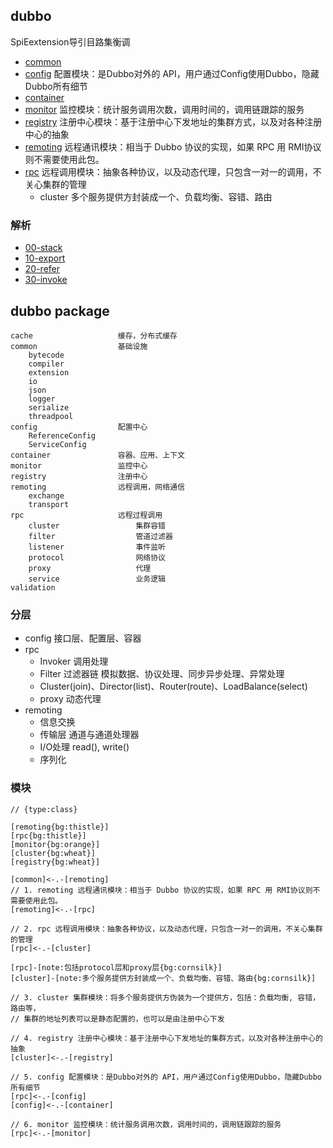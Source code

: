 ## dubbo
SpiEextension导引目路集衡调

* [common](/30-distributed/src/dubbo/common/README.md)
* [config](/30-distributed/src/dubbo/config/README.md)  配置模块：是Dubbo对外的 API，用户通过Config使用Dubbo，隐藏Dubbo所有细节
* [container](/30-distributed/src/dubbo/container/README.md)
* [monitor](/30-distributed/src/dubbo/monitor/README.md) 监控模块：统计服务调用次数，调用时间的，调用链跟踪的服务
* [registry](/30-distributed/src/dubbo/registry/README.md) 注册中心模块：基于注册中心下发地址的集群方式，以及对各种注册中心的抽象
* [remoting](/30-distributed/src/dubbo/remoting/README.md) 远程通讯模块：相当于 Dubbo 协议的实现，如果 RPC 用 RMI协议则不需要使用此包。
* [rpc](/30-distributed/src/dubbo/rpc/README.md) 远程调用模块：抽象各种协议，以及动态代理，只包含一对一的调用，不关心集群的管理
  * cluster 多个服务提供方封装成一个、负载均衡、容错、路由

### 解析
* [00-stack](/30-distributed/src/dubbo/00-stack.md)
* [10-export](/30-distributed/src/dubbo/10-export.md)
* [20-refer](/30-distributed/src/dubbo/20-refer.md)
* [30-invoke](/30-distributed/src/dubbo/30-invoke.md)

## dubbo package
```
cache                   缓存，分布式缓存
common                  基础设施
    bytecode
    compiler
    extension
    io
    json
    logger
    serialize
    threadpool
config                  配置中心
    ReferenceConfig
    ServiceConfig
container               容器、应用、上下文
monitor                 监控中心
registry                注册中心
remoting                远程调用，网络通信
    exchange
    transport
rpc                     远程过程调用
    cluster                 集群容错
    filter                  管道过滤器
    listener                事件监听
    protocol                网络协议
    proxy                   代理
    service                 业务逻辑
validation
 ```
 ### 分层
 
 * config 接口层、配置层、容器
 * rpc
    - Invoker 调用处理
    - Filter 过滤器链 模拟数据、协议处理、同步异步处理、异常处理
    - Cluster(join)、Director(list)、Router(route)、LoadBalance(select)
    - proxy 动态代理
 * remoting 
    - 信息交换
    - 传输层 通道与通道处理器
    - I/O处理 read(), write()
    - 序列化

### 模块
```yuml
// {type:class}

[remoting{bg:thistle}]
[rpc{bg:thistle}]
[monitor{bg:orange}]
[cluster{bg:wheat}]
[registry{bg:wheat}]

[common]<-.-[remoting]
// 1. remoting 远程通讯模块：相当于 Dubbo 协议的实现，如果 RPC 用 RMI协议则不需要使用此包。
[remoting]<-.-[rpc]

// 2. rpc 远程调用模块：抽象各种协议，以及动态代理，只包含一对一的调用，不关心集群的管理
[rpc]<-.-[cluster]

[rpc]-[note:包括protocol层和proxy层{bg:cornsilk}]
[cluster]-[note:多个服务提供方封装成一个、负载均衡、容错、路由{bg:cornsilk}]

// 3. cluster 集群模块：将多个服务提供方伪装为一个提供方，包括：负载均衡, 容错，路由等，
// 集群的地址列表可以是静态配置的，也可以是由注册中心下发

// 4. registry 注册中心模块：基于注册中心下发地址的集群方式，以及对各种注册中心的抽象
[cluster]<-.-[registry]

// 5. config 配置模块：是Dubbo对外的 API，用户通过Config使用Dubbo，隐藏Dubbo所有细节
[rpc]<-.-[config]
[config]<-.-[container]

// 6. monitor 监控模块：统计服务调用次数，调用时间的，调用链跟踪的服务
[rpc]<-.-[monitor]

 ```
 